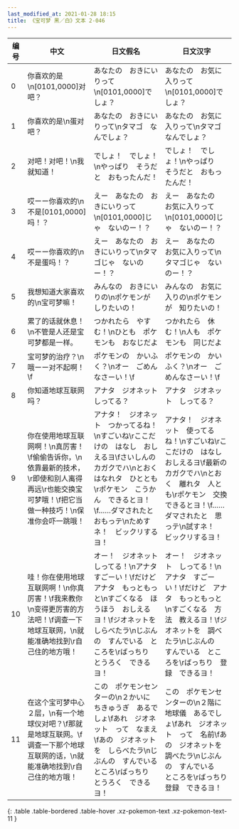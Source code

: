 ```yaml
---
last_modified_at: 2021-01-28 18:15
title: 《宝可梦 黑／白》文本 2-046
---
```

| 编号 | 中文 | 日文假名 | 日文汉字 |
| ---- | ---- | ---- | --- |
| 0 | 你喜欢的是\n[0101,0000]对吧？ | あなたの　おきにいりって\n[0101,0000]でしょ？ | あなたの　お気に入りって\n[0101,0000]でしょ？ |
| 1 | 你喜欢的是\n蛋对吧？ | あなたの　おきにいりって\nタマゴ　なんでしょ？ | あなたの　お気に入りって\nタマゴ　なんでしょ？ |
| 2 | 对吧！对吧！\n我就知道！ | でしょ！　でしょ！\nやっぱり　そうだと　おもったんだ！ | でしょ！　でしょ！\nやっぱり　そうだと　おもったんだ！ |
| 3 | 哎ーー你喜欢的\n不是[0101,0000]吗！？ | えー　あなたの　おきにいりって\n[0101,0000]じゃ　ないのー！？ | えー　あなたの　お気に入りって\n[0101,0000]じゃ　ないのー！？ |
| 4 | 哎ーー你喜欢的\n不是蛋吗！？ | えー　あなたの　おきにいりって\nタマゴじゃ　ないのー！？ | えー　あなたの　お気に入りって\nタマゴじゃ　ないのー！？ |
| 5 | 我想知道大家喜欢的\n宝可梦嘛！ | みんなの　おきにいりの\nポケモンが　しりたいの！ | みんなの　お気に入りの\nポケモンが　知りたいの！ |
| 6 | 累了的话就休息！\n不管是人还是宝可梦都是一样。 | つかれたら　やすむ！\nひとも　ポケモンも　おなじだよ | つかれたら　休む！\n人も　ポケモンも　同じだよ |
| 7 | 宝可梦的治疗？\n哦ーー对不起啊！\f | ポケモンの　かいふく？\nオー　ごめんなさーい！\f | ポケモンの　かいふく？\nオー　ごめんなさーい！\f |
| 8 | 你知道地球互联网吗？ | アナタ　ジオネット　しってる？ | アナタ　ジオネット　しってる？ |
| 9 | 你在使用地球互联网啊！\n真厉害！\f偷偷告诉你，\n依靠最新的技术，\r即使和别人离得再远\r也能交换宝可梦哦！\f把它当做一种技巧！\n保准你会吓一跳哦！ | アナタ！　ジオネット　つかってるね！\nすごいね\rここだけの　はなし　おしえるヨ\fさいしんの　カガクでハ\nとおく　はなれタ　ひととも\rポケモン　こうかん　できるとヨ！\f……ダマされたと　おもっテ\nためすネ！　ビックリするヨ！ | アナタ！　ジオネット　使ってるね！\nすごいね\rここだけの　はなし　おしえるヨ\f最新の　カガクでハ\nとおく　離れタ　人とも\rポケモン　交換　できるとヨ！\f……ダマされたと　思っテ\n試すネ！　ビックリするヨ！ |
| 10 | 哇！你在使用地球互联网啊！\n你真厉害！\f我来教你\n变得更厉害的方法吧！\f调查一下地球互联网，\n就能准确地找到\r自己住的地方哦！ | オー！　ジオネット　しってる！\nアナタ　すごーい！\fだけど　アナタ　もっともっと\nすごくなる　ほうほう　おしえるヨ！\fジオネットを　しらべたラ\nじぶんの　すんでいる　ところを\rばっちり　とうろく　できるヨ！ | オー！　ジオネット　しってる！\nアナタ　すごーい！\fだけど　アナタ　もっともっと\nすごくなる　方法　教えるヨ！\fジオネットを　調べたラ\nじぶんの　すんでいる　ところを\rばっちり　登録　できるヨ！ |
| 11 | 在这个宝可梦中心２层，\n有一个地球仪对吧？\f那就是地球互联网。\f调查一下那个地球互联网的话，\n就能准确地找到\r自己住的地方哦！ | この　ポケモンセンターの\n２かいに　ちきゅうぎ　あるでしょ\fあれ　ジオネット　って　なまえ\fあの　ジオネットを　しらべたラ\nじぶんの　すんでいる　ところ\rばっちり　とうろく　できるヨ！ | この　ポケモンセンターの\n２階に　地球儀　あるでしょ\fあれ　ジオネット　って　名前\fあの　ジオネットを　調べたラ\nじぶんの　すんでいる　ところを\rばっちり　登録　できるヨ！ |
{: .table .table-bordered .table-hover .xz-pokemon-text .xz-pokemon-text-11 }